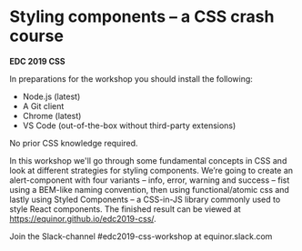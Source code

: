 # Styling components – a CSS crash course

**EDC 2019 CSS**

In preparations for the workshop you should install the following:

- Node.js (latest)
- A Git client
- Chrome (latest)
- VS Code (out-of-the-box without third-party extensions)

No prior CSS knowledge required.

In this workshop we'll go through some fundamental concepts in CSS and look at different strategies for styling components. We’re going to create an alert-component with four variants – info, error, warning and success – fist using a BEM-like naming convention, then using functional/atomic css and lastly using Styled Components – a CSS-in-JS library commonly used to style React components. The finished result can be viewed at <https://equinor.github.io/edc2019-css/>.

Join the Slack-channel #edc2019-css-workshop at equinor.slack.com
